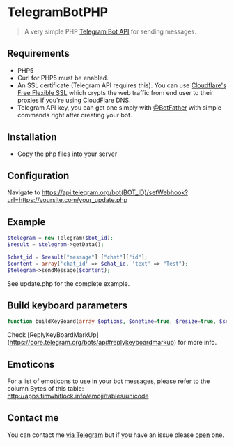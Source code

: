 # TelegramBotPHP
> A very simple PHP [Telegram Bot API](https://core.telegram.org/bots) for sending messages.

Requirements
---------

* PHP5
* Curl for PHP5 must be enabled.
* An SSL certificate (Telegram API requires this). You can use [Cloudflare's Free Flexible SSL](https://www.cloudflare.com/ssl) which crypts the web traffic from end user to their proxies if you're using CloudFlare DNS.
* Telegram API key, you can get one simply with [@BotFather](https://core.telegram.org/bots#botfather) with simple commands right after creating your bot.

Installation
---------

* Copy the php files into your server

Configuration
---------

Navigate to 
https://api.telegram.org/bot(BOT_ID)/setWebhook?url=https://yoursite.com/your_update.php

Example
---------

```php
$telegram = new Telegram($bot_id);
$result = $telegram->getData();

$chat_id = $result["message"] ["chat"]["id"];
$content = array('chat_id' => $chat_id, 'text' => "Test");
$telegram->sendMessage($content);
```
See update.php for the complete example.

Build keyboard parameters
------------
```php
function buildKeyBoard(array $options, $onetime=true, $resize=true, $selective=true)
```
Check [ReplyKeyBoardMarkUp] (https://core.telegram.org/bots/api#replykeyboardmarkup) for more info.

Emoticons
------------
For a list of emoticons to use in your bot messages, please refer to the column Bytes of this table:
http://apps.timwhitlock.info/emoji/tables/unicode

Contact me
------------
You can contact me [via Telegram](https://telegram.me/ggrillo) but if you have an issue please [open](https://github.com/Eleirbag89/TelegramBotPHP/issues) one.
